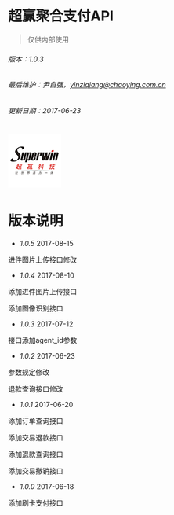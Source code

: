 # 超赢聚合支付API

> 仅供内部使用

###### 版本：1.0.3

###### 最后维护：尹自强，yinziqiang@chaoying.com.cn

###### 更新日期：2017-06-23

# ![](/assets/logo.png)

# 版本说明

* _1.0.5_  2017-08-15

进件图片上传接口修改

* _1.0.4_  2017-08-10

添加进件图片上传接口

添加图像识别接口

* _1.0.3_  2017-07-12

接口添加agent\_id参数

* _1.0.2_  2017-06-23

参数规定修改

退款查询接口修改

* _1.0.1_  2017-06-20

添加订单查询接口

添加交易退款接口

添加退款查询接口

添加交易撤销接口

* _1.0.0_  2017-06-18

添加刷卡支付接口

